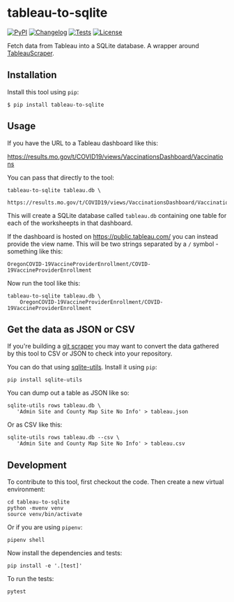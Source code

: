 # tableau-to-sqlite

[![PyPI](https://img.shields.io/pypi/v/tableau-to-sqlite.svg)](https://pypi.org/project/tableau-to-sqlite/)
[![Changelog](https://img.shields.io/github/v/release/simonw/tableau-to-sqlite?include_prereleases&label=changelog)](https://github.com/simonw/tableau-to-sqlite/releases)
[![Tests](https://github.com/simonw/tableau-to-sqlite/workflows/Test/badge.svg)](https://github.com/simonw/tableau-to-sqlite/actions?query=workflow%3ATest)
[![License](https://img.shields.io/badge/license-Apache%202.0-blue.svg)](https://github.com/simonw/tableau-to-sqlite/blob/master/LICENSE)

Fetch data from Tableau into a SQLite database. A wrapper around [TableauScraper](https://github.com/bertrandmartel/tableau-scraping/).

## Installation

Install this tool using `pip`:

    $ pip install tableau-to-sqlite

## Usage

If you have the URL to a Tableau dashboard like this:

https://results.mo.gov/t/COVID19/views/VaccinationsDashboard/Vaccinations

You can pass that directly to the tool:

    tableau-to-sqlite tableau.db \
      https://results.mo.gov/t/COVID19/views/VaccinationsDashboard/Vaccinations

This will create a SQLite database called `tableau.db` containing one table for each of the worksheepts in that dashboard.

If the dashboard is hosted on https://public.tableau.com/ you can instead provide the view name. This will be two strings separated by a `/` symbol - something like this:

    OregonCOVID-19VaccineProviderEnrollment/COVID-19VaccineProviderEnrollment

Now run the tool like this:

    tableau-to-sqlite tableau.db \
        OregonCOVID-19VaccineProviderEnrollment/COVID-19VaccineProviderEnrollment

## Get the data as JSON or CSV

If you're building a [git scraper](https://simonwillison.net/2020/Oct/9/git-scraping/) you may want to convert the data gathered by this tool to CSV or JSON to check into your repository.

You can do that using [sqlite-utils](https://sqlite-utils.datasette.io/). Install it using `pip`:

    pip install sqlite-utils

You can dump out a table as JSON like so:

    sqlite-utils rows tableau.db \
       'Admin Site and County Map Site No Info' > tableau.json

Or as CSV like this:

    sqlite-utils rows tableau.db --csv \
       'Admin Site and County Map Site No Info' > tableau.csv

## Development

To contribute to this tool, first checkout the code. Then create a new virtual environment:

    cd tableau-to-sqlite
    python -mvenv venv
    source venv/bin/activate

Or if you are using `pipenv`:

    pipenv shell

Now install the dependencies and tests:

    pip install -e '.[test]'

To run the tests:

    pytest
